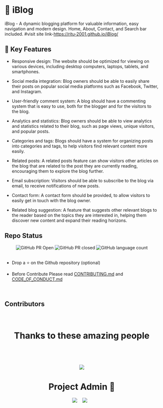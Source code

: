 
# 📜 iBlog

iBlog - A dynamic blogging platform for valuable information, easy navigation and modern design. Home, About, Contact, and Search bar included.
#visit site 
link-https://ritu-2001.github.io/iBlog/



## 📌 Key Features

- Responsive design: The website should be optimized for viewing on various devices, including desktop computers, laptops, tablets, and smartphones.

- Social media integration: Blog owners should be able to easily share their posts on popular social media platforms such as Facebook, Twitter, and Instagram.

- User-friendly comment system: A blog should have a commenting system that is easy to use, both for the blogger and for the visitors to the blog.

- Analytics and statistics: Blog owners should be able to view analytics and statistics related to their blog, such as page views, unique visitors, and popular posts.

- Categories and tags: Blogs should have a system for organizing posts into categories and tags, to help visitors find relevant content more easily.

- Related posts: A related posts feature can show visitors other articles on the blog that are related to the post they are currently reading, encouraging them to explore the blog further.

- Email subscription: Visitors should be able to subscribe to the blog via email, to receive notifications of new posts.

- Contact form: A contact form should be provided, to allow visitors to easily get in touch with the blog owner.

- Related blog suggestion: A feature that suggests other relevant blogs to the reader based on the topics they are interested in, helping them discover new content and expand their reading horizons.

## Repo Status

<div align="center">

![GitHub PR Open](https://img.shields.io/github/issues-pr/mrbhatt2348/iBlog?style=for-the-badge&color=aqua)
![GitHub PR closed](https://img.shields.io/github/issues-pr-closed-raw/mrbhatt2348/iBlog?style=for-the-badge&color=blue)
![GitHub language count](https://img.shields.io/github/languages/count/mrbhatt2348/iBlog?style=for-the-badge&color=brightgreen)
<br><br>

  </div>
  
 - Drop a :star: on the Github repository (optional)<br/>

- Before Contribute Please read [CONTRIBUTING.md](https://github.com/mrbhatt2348/iBlog/blob/main/contributing.md) and [CODE_OF_CONDUCT.md](https://github.com/mrbhatt2348/iBlog/blob/main/CODE_OF_CONDUCT.md)

<br>

## Contributors

<br>
<div>
<h1 align="center">
 <b>Thanks to these amazing people
<h1>
<a href="https://github.com/mrbhatt2348/iBlog/contributors">
  <img src="https://contrib.rocks/image?repo=mrbhatt2348/iBlog&&max=817" />
</a>
</div>

   

<h1 align=center> Project Admin  🤵 </h1>

  <p align="center">
  <a href="https://github.com/mrbhatt2348/iBlog/blob/master/assets/0.png"?v=4" width="15%" /></a>
  <p align="center">
  <a target="_blank"href="https://www.linkedin.com/in/raj2348"><img src="https://img.shields.io/badge/linkedin-%230077B5.svg?&style=for-the-badge&logo=linkedin&logoColor=white" /></a>&nbsp;&nbsp;&nbsp;&nbsp;
  <a href="mr.bhatt2348@gmail.com"><img src="https://img.shields.io/badge/gmail-%23D14836.svg?&style=for-the-badge&logo=gmail&logoColor=white" /></a>&nbsp;&nbsp;&nbsp;&nbsp;

</p>
  
  <br>

  
  
